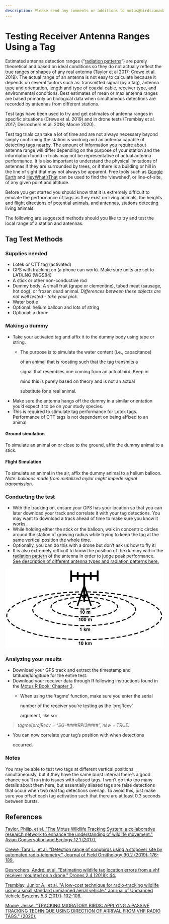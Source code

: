 ```yaml
---
description: Please send any comments or additions to motus@birdscanada.org
---
```


# Testing Receiver Antenna Ranges Using a Tag

Estimated antenna detection ranges (“[radiation patterns](https://en.wikipedia.org/wiki/Radiation\_pattern)”) are purely theoretical and based on ideal conditions so they do not actually reflect the true ranges or shapes of any real antenna (Taylor et al 2017; Crewe et al. 2019). The actual range of an antenna is not easy to calculate because it depends on several factors such as: transmitted signal (by a tag), antenna type and orientation, length and type of coaxial cable, receiver type, and environmental conditions. Best estimates of mean or max antenna ranges are based primarily on biological data when simultaneous detections are recorded by antennas from different stations.

Test tags have been used to try and get estimates of antenna ranges in specific situations (Crewe et al. 2019) and in drone tests (Tremblay et al. 2017; Desrochers et al. 2018; Moore 2020).

Test tag trials can take a lot of time and are not always necessary beyond simply confirming the station is working and an antenna capable of detecting tags nearby. The amount of information you require about antenna range will differ depending on the purpose of your station and the information found in trials may not be representative of actual antenna performance. It is also important to understand the physical limitations of antennas if they are surrounded by trees, or if there is a building or hill in the line of sight that may not always be apparent. Free tools such as [Google Earth](https://support.google.com/earth/answer/3064261?hl=en) and [HeyWhat’sThat](https://www.heywhatsthat.com) can be used to find the ‘viewshed’, or line-of-site, of any given point and altitude.

Before you get started you should know that it is extremely difficult to emulate the performance of tags as they exist on living animals, the heights and flight directions of potential animals, and antennas, stations detecting living animals.

The following are suggested methods should you like to try and test the local range of a station and antennas.

## Tag Test Methods

### Supplies needed

* Lotek or CTT tag (activated)
* GPS with tracking on (a phone can work). Make sure units are set to LAT/LNG (WGS84)
* A stick or other non-conductive rod
* Dummy body: A small fruit (grape or clementine), tubed meat (sausage, hot dog), or frozen dead animal. _Differences between these objects are not well tested - take your pick._
* Water bottle
* Optional: helium balloon and lots of string
* Optional: a drone

### Making a dummy

* Take your activated tag and affix it to the dummy body using tape or string.
  *   The purpose is to simulate the water content (i.e., capacitance)

      of an animal that is roosting such that the tag transmits a

      signal that resembles one coming from an actual bird. Keep in

      mind this is purely based on theory and is not an actual

      substitute for a real animal.
* Make sure the antenna hangs off the dummy in a similar orientation you’d expect it to be on your study species.
* This is required to stimulate tag performance for Lotek tags. Performance of CTT tags is not dependent on being affixed to an animal.

#### Ground simulation

To simulate an animal on or close to the ground, affix the dummy animal to a stick.

#### Flight Simulation

To simulate an animal in the air, affix the dummy animal to a helium balloon. _Note: balloons made from metalized mylar might impede signal transmission._

### Conducting the test

* With the tracking on, ensure your GPS has your location so that you can later download your track and correlate it with your tag detections. You may want to download a track ahead of time to make sure you know it works.
* While holding either the stick or the balloon, walk in concentric circles around the station of growing radius while trying to keep the tag at the same vertical position the whole time.
* Optionally, you can do this with a drone but don’t ask us how to fly it!
* It is also extremely difficult to know the position of the dummy within the [radiation pattern](https://en.wikipedia.org/wiki/Radiation\_pattern) of the antenna in order to judge peak performance. [See description of different antenna types and radiation patterns here.](https://motus.org/antennas/#antennas)

![](../.gitbook/assets/range-testing.png)

### Analyzing your results

* Download your GPS track and extract the timestamp and latitude/longitude for the entire test.
* Download your receiver data through R following instructions found in the [Motus R Book: Chapter 3](https://motus.org/MotusRBook/accessingData.html).
  *   When using the ‘tagme’ function, make sure you enter the serial

      number of the receiver you’re testing as the ‘projRecv’

      argument, like so:

> _tagme(projRecv = “SG-####RPI3####”, new = TRUE)_

*   You can now correlate your tag’s position with when detections

    occurred.

### Notes

You may be able to test two tags at different vertical positions simultaneously, but if they have the same burst interval there’s a good chance you’ll run into issues with aliased tags. I won’t go into too many details about them here, but essentially aliased tags are false detections that occur when two real tag detections overlap. To avoid this, just make sure you offset each tag activation such that there are at least 0.3 seconds between bursts.

## References

[Taylor, Philip, et al. "The Motus Wildlife Tracking System: a collaborative research network to enhance the understanding of wildlife movement." Avian Conservation and Ecology 12.1 (2017).](https://www.researchgate.net/publication/315716947\_The\_Motus\_Wildlife\_Tracking\_System\_a\_collaborative\_research\_network\_to\_enhance\_the\_understanding\_of\_wildlife\_movement)

[Crewe, Tara L., et al. "Detection range of songbirds using a stopover site by automated radio‐telemetry." Journal of Field Ornithology 90.2 (2019): 176-189.](https://onlinelibrary.wiley.com/doi/abs/10.1111/jofo.12291)

[Desrochers, André, et al. "Estimating wildlife tag location errors from a vhf receiver mounted on a drone." Drones 2.4 (2018): 44.](https://www.mdpi.com/2504-446X/2/4/44/pdf)

[Tremblay, Junior A., et al. "A low-cost technique for radio-tracking wildlife using a small standard unmanned aerial vehicle." Journal of Unmanned Vehicle Systems 5.3 (2017): 102-108.](https://www.nrcresearchpress.com/doi/pdf/10.1139/juvs-2016-0021)

[Moore, Jesse. "TRACKING MIGRATORY BIRDS: APPLYING A PASSIVE TRACKING TECHNIQUE USING DIRECTION OF ARRIVAL FROM VHF RADIO TAGS." (2020).](https://digitalcommons.uri.edu/cgi/viewcontent.cgi?article=2837\&context=theses)
